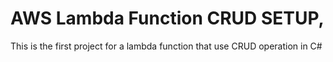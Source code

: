 # AWS Lambda Function CRUD SETUP,

This is the first project for a lambda function that 
use CRUD operation in C#